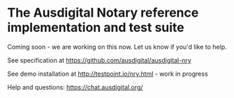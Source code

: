 # The Ausdigital Notary reference implementation and test suite

Coming soon - we are working on this now.  Let us know if you'd like to help.

See specification at https://github.com/ausdigital/ausdigital-nry

See demo installation at http://testpoint.io/nry.html - work in progress

Help and questions: https://chat.ausdigital.org/

